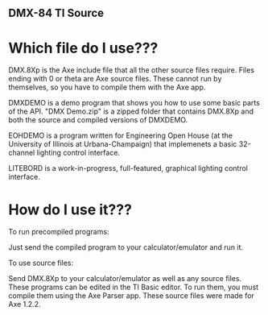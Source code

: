 DMX-84 TI Source
----------------

Which file do I use???
======================

DMX.8Xp is the Axe include file that all the other source files require.
Files ending with 0 or theta are Axe source files. These cannot run by
themselves, so you have to compile them with the Axe app.

DMXDEMO is a demo program that shows you how to use some basic parts of
the API. "DMX Demo.zip" is a zipped folder that contains DMX.8Xp and
both the source and compiled versions of DMXDEMO.

EOHDEMO is a program written for Engineering Open House (at the University
of Illinois at Urbana-Champaign) that implemenets a basic 32-channel
lighting control interface.

LITEBORD is a work-in-progress, full-featured, graphical lighting control
interface.

How do I use it???
==================

To run precompiled programs:

Just send the compiled program to your calculator/emulator and run it.

To use source files:

Send DMX.8Xp to your calculator/emulator as well as any source files.
These programs can be edited in the TI Basic editor. To run them,
you must compile them using the Axe Parser app. These source files
were made for Axe 1.2.2.

